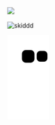 <div align="left">
<img src="https://profile-counter.glitch.me/5c0/count.svg"/>
<div>

<div><div>

![skiddd](https://user-images.githubusercontent.com/93293719/189478020-75f9d9e9-3fe8-48c5-89a5-1f9f76ac27f4.gif)

![Snake animation](https://github.com/5c0/5c0/blob/output/github-contribution-grid-snake.svg)

